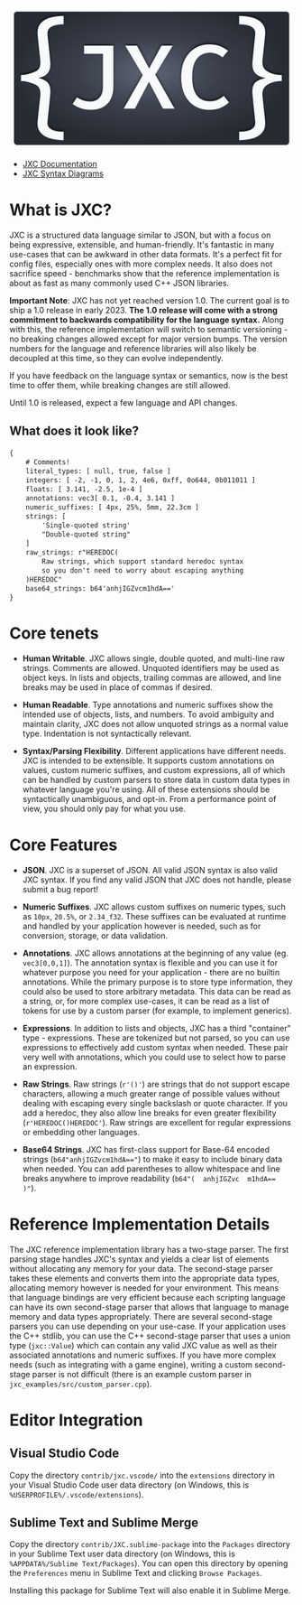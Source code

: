 ![JXC Logo](/media/jxc-logo-wide.svg)

* [JXC Documentation](https://jxc.juddnet.com/)
* [JXC Syntax Diagrams](https://jxc.juddnet.com/syntax_diagrams.html)

# What is JXC?

JXC is a structured data language similar to JSON, but with a focus on being expressive, extensible, and human-friendly. It's fantastic in many use-cases that can be awkward in other data formats. It's a perfect fit for config files, especially ones with more complex needs. It also does not sacrifice speed - benchmarks show that the reference implementation is about as fast as many commonly used C++ JSON libraries.

**Important Note**: JXC has not yet reached version 1.0. The current goal is to ship a 1.0 release in early 2023. **The 1.0 release will come with a strong commitment to backwards compatibility for the language syntax.** Along with this, the reference implementation will switch to semantic versioning - no breaking changes allowed except for major version bumps. The version numbers for the language and reference libraries will also likely be decoupled at this time, so they can evolve independently.

If you have feedback on the language syntax or semantics, now is the best time to offer them, while breaking changes are still allowed.

Until 1.0 is released, expect a few language and API changes.

## What does it look like?
```jxc
{
    # Comments!
    literal_types: [ null, true, false ]
    integers: [ -2, -1, 0, 1, 2, 4e6, 0xff, 0o644, 0b011011 ]
    floats: [ 3.141, -2.5, 1e-4 ]
    annotations: vec3[ 0.1, -0.4, 3.141 ]
    numeric_suffixes: [ 4px, 25%, 5mm, 22.3cm ]
    strings: [
        'Single-quoted string'
        "Double-quoted string"
    ]
    raw_strings: r"HEREDOC(
        Raw strings, which support standard heredoc syntax
        so you don't need to worry about escaping anything
    )HEREDOC"
    base64_strings: b64'anhjIGZvcm1hdA=='
}
```

# Core tenets

- **Human Writable**. JXC allows single, double quoted, and multi-line raw strings. Comments are allowed. Unquoted identifiers may be used as object keys. In lists and objects, trailing commas are allowed, and line breaks may be used in place of commas if desired.

- **Human Readable**. Type annotations and numeric suffixes show the intended use of objects, lists, and numbers. To avoid ambiguity and maintain clarity, JXC does not allow unquoted strings as a normal value type. Indentation is not syntactically relevant.

- **Syntax/Parsing Flexibility**. Different applications have different needs. JXC is intended to be extensible. It supports custom annotations on values, custom numeric suffixes, and custom expressions, all of which can be handled by custom parsers to store data in custom data types in whatever language you're using. All of these extensions should be syntactically unambiguous, and opt-in. From a performance point of view, you should only pay for what you use.

# Core Features

- **JSON**. JXC is a superset of JSON. All valid JSON syntax is also valid JXC syntax. If you find any valid JSON that JXC does not handle, please submit a bug report!

- **Numeric Suffixes**. JXC allows custom suffixes on numeric types, such as `10px`, `20.5%`, or `2.34_f32`. These suffixes can be evaluated at runtime and handled by your application however is needed, such as for conversion, storage, or data validation.

- **Annotations**. JXC allows annotations at the beginning of any value (eg. `vec3[0,0,1]`). The annotation syntax is flexible and you can use it for whatever purpose you need for your application - there are no builtin annotations. While the primary purpose is to store type information, they could also be used to store arbitrary metadata. This data can be read as a string, or, for more complex use-cases, it can be read as a list of tokens for use by a custom parser (for example, to implement generics).

- **Expressions**. In addition to lists and objects, JXC has a third "container" type - expressions. These are tokenized but not parsed, so you can use expressions to effectively add custom syntax when needed. These pair very well with annotations, which you could use to select how to parse an expression.

- **Raw Strings**. Raw strings (`r'()'`) are strings that do not support escape characters, allowing a much greater range of possible values without dealing with escaping every single backslash or quote character. If you add a heredoc, they also allow line breaks for even greater flexibility (`r'HEREDOC()HEREDOC'`). Raw strings are excellent for regular expressions or embedding other languages.

- **Base64 Strings**. JXC has first-class support for Base-64 encoded strings (`b64"anhjIGZvcm1hdA=="`) to make it easy to include binary data when needed. You can add parentheses to allow whitespace and line breaks anywhere to improve readability (`b64"(  anhjIGZvc  m1hdA==  )"`).

# Reference Implementation Details
The JXC reference implementation library has a two-stage parser. The first parsing stage handles JXC's syntax and yields a clear list of elements without allocating any memory for your data. The second-stage parser takes these elements and converts them into the appropriate data types, allocating memory however is needed for your environment. This means that language bindings are very efficient because each scripting language can have its own second-stage parser that allows that language to manage memory and data types appropriately. There are several second-stage parsers you can use depending on your use-case. If your application uses the C++ stdlib, you can use the C++ second-stage parser that uses a union type (`jxc::Value`) which can contain any valid JXC value as well as their associated annotations and numeric suffixes. If you have more complex needs (such as integrating with a game engine), writing a custom second-stage parser is not difficult (there is an example custom parser in `jxc_examples/src/custom_parser.cpp`).

# Editor Integration

## Visual Studio Code
Copy the directory `contrib/jxc.vscode/` into the `extensions` directory in your Visual Studio Code user data directory (on Windows, this is `%USERPROFILE%/.vscode/extensions`).

## Sublime Text and Sublime Merge
Copy the directory `contrib/JXC.sublime-package` into the `Packages` directory in your Sublime Text user data directory (on Windows, this is `%APPDATA%/Sublime Text/Packages`). You can open this directory by opening the `Preferences` menu in Sublime Text and clicking `Browse Packages`.

Installing this package for Sublime Text will also enable it in Sublime Merge.
